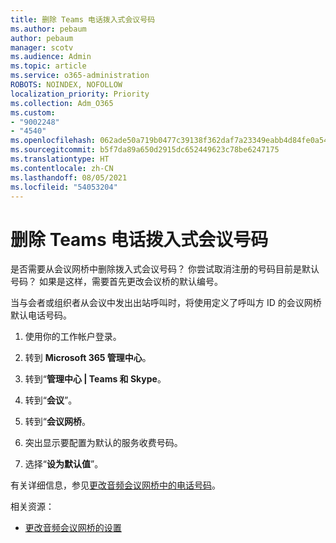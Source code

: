 ```yaml
---
title: 删除 Teams 电话拨入式会议号码
ms.author: pebaum
author: pebaum
manager: scotv
ms.audience: Admin
ms.topic: article
ms.service: o365-administration
ROBOTS: NOINDEX, NOFOLLOW
localization_priority: Priority
ms.collection: Adm_O365
ms.custom:
- "9002248"
- "4540"
ms.openlocfilehash: 062ade50a719b0477c39138f362daf7a23349eabb4d84fe0a54375326f25e3e0
ms.sourcegitcommit: b5f7da89a650d2915dc652449623c78be6247175
ms.translationtype: HT
ms.contentlocale: zh-CN
ms.lasthandoff: 08/05/2021
ms.locfileid: "54053204"
---
```

# <a name="remove-teams-dial-in-conferencing-number"></a>删除 Teams 电话拨入式会议号码

是否需要从会议网桥中删除拨入式会议号码？ 你尝试取消注册的号码目前是默认号码？ 如果是这样，需要首先更改会议桥的默认编号。

当与会者或组织者从会议中发出出站呼叫时，将使用定义了呼叫方 ID 的会议网桥默认电话号码。

1. 使用你的工作帐户登录。

2. 转到 **Microsoft 365 管理中心**。

3. 转到“**管理中心 | Teams 和 Skype**。

4. 转到“**会议**”。

5. 转到“**会议网桥**。

6. 突出显示要配置为默认的服务收费号码。

7. 选择“**设为默认值**”。

有关详细信息，参见[更改音频会议网桥中的电话号码](https://docs.microsoft.com/microsoftteams/change-the-phone-numbers-on-your-audio-conferencing-bridge)。

相关资源：

- [更改音频会议网桥的设置](https://docs.microsoft.com/microsoftteams/change-the-settings-for-an-audio-conferencing-bridge)
